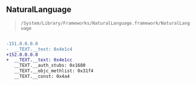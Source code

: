 ## NaturalLanguage

> `/System/Library/Frameworks/NaturalLanguage.framework/NaturalLanguage`

```diff

-151.0.0.0.0
-  __TEXT.__text: 0x4e1c4
+152.0.0.0.0
+  __TEXT.__text: 0x4e1cc
   __TEXT.__auth_stubs: 0x1680
   __TEXT.__objc_methlist: 0x31f4
   __TEXT.__const: 0x4a4

```
